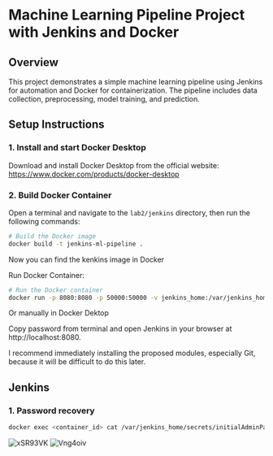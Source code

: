 # Machine Learning Pipeline Project with Jenkins and Docker

## Overview

This project demonstrates a simple machine learning pipeline using Jenkins for automation and Docker for containerization. The pipeline includes data collection, preprocessing, model training, and prediction.

## Setup Instructions

### 1. Install and start Docker Desktop

Download and install Docker Desktop from the official website: https://www.docker.com/products/docker-desktop

### 2. Build Docker Container


Open a terminal and navigate to the `lab2/jenkins` directory, then run the following commands:

```bash
# Build the Docker image
docker build -t jenkins-ml-pipeline .
```

Now you can find the kenkins image in Docker
 

Run Docker Container:

```bash
# Run the Docker container
docker run -p 8080:8080 -p 50000:50000 -v jenkins_home:/var/jenkins_home jenkins-ml-pipeline
```

Or manually in Docker Dektop

Copy password from terminal and open Jenkins in your browser at http://localhost:8080.

I recommend immediately installing the proposed modules, especially Git, because it will be difficult to do this later.

## Jenkins

### 1. Password recovery

```bash
docker exec <container_id> cat /var/jenkins_home/secrets/initialAdminPassword
```
![xSR93VK](https://github.com/vskolegov/MLOps/assets/76074529/dde82b6e-3403-4cfe-bfbf-2c7eb8d09ac8)
![Vng4oiv](https://github.com/vskolegov/MLOps/assets/76074529/a76fc681-ec41-4bb0-b530-5d79b8834916)


